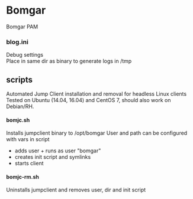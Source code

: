 # Bomgar
Bomgar PAM

### blog.ini
Debug settings<br/>
Place in same dir as binary to generate logs in /tmp

## scripts
Automated Jump Client installation and removal for headless Linux clients
Tested on Ubuntu (14.04, 16.04) and CentOS 7, should also work on Debian/RH.

#### bomjc.sh
Installs jumpclient binary to /opt/bomgar
User and path can be configured with vars in script

* adds user + runs as user "bomgar"
* creates init script and symlinks 
* starts client

#### bomjc-rm.sh
Uninstalls jumpclient and removes user, dir and init script
